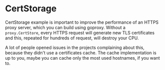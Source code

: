 # CertStorage

CertStorage example is important to improve the performance of an
HTTPS proxy server, which you can build using goproxy.
Without a `proxy.CertStore`, every HTTPS request will generate new TLS
certificates and this, repeated for hundreds of request, will destroy your CPU.

A lot of people opened issues in the projects complaining about this, because
they didn't use a certificates cache.
The cache implementation is up to you, maybe you can cache only the
most used hostnames, if you want to.
